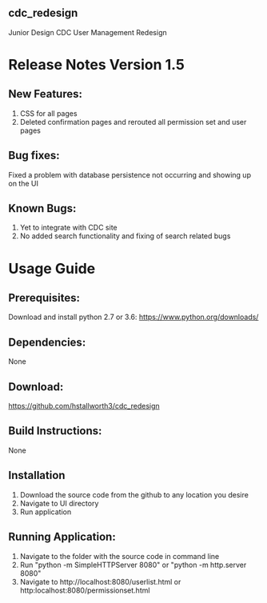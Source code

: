 ## cdc_redesign
Junior Design CDC User Management Redesign


# Release Notes Version 1.5

## New Features:
1. CSS for all pages
2. Deleted confirmation pages and rerouted all permission set and user pages

## Bug fixes:
Fixed a problem with database persistence not occurring and showing up on the UI

## Known Bugs:
1. Yet to integrate with CDC site
2. No added search functionality and fixing of search related bugs




# Usage Guide

## Prerequisites:
Download and install python 2.7 or 3.6: https://www.python.org/downloads/

## Dependencies: 
None

## Download: 
https://github.com/hstallworth3/cdc_redesign

## Build Instructions:
None

## Installation
1. Download the source code from the github to any location you desire
2. Navigate to UI directory
3. Run application

## Running Application: 
1. Navigate to the folder with the source code in command line
2. Run "python -m SimpleHTTPServer 8080" or "python -m http.server 8080"
3. Navigate to http://localhost:8080/userlist.html or http:localhost:8080/permissionset.html
